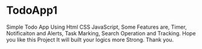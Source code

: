 # TodoApp1
Simple Todo App Using Html CSS JavaScript,  Some Features are,  Timer,  Notificaiton and Alerts, Task Marking, Search Operation and Tracking. Hope you like this Project It will built your logics more Strong. Thank you. 
